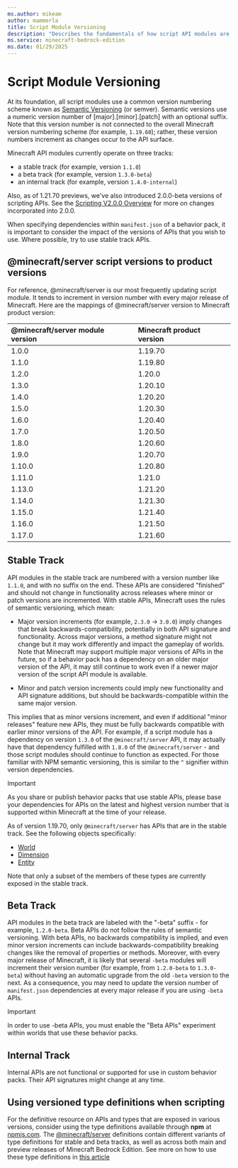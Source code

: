 ```yaml
---
ms.author: mikeam
author: mammerla
title: Script Module Versioning
description: "Describes the fundamentals of how script API modules are versioned"
ms.service: minecraft-bedrock-edition
ms.date: 01/29/2025
---
```

# Script Module Versioning

At its foundation, all script modules use a common version numbering scheme known as [Semantic Versioning](https://semver.org) (or semver). Semantic versions use a numeric version number of [major].[minor].[patch] with an optional suffix. Note that this version number is not connected to the overall Minecraft version numbering scheme (for example, `1.19.60`); rather, these version numbers increment as changes occur to the API surface.

Minecraft API modules currently operate on three tracks:

* a stable track (for example, version `1.1.0`)
* a beta track (for example, version `1.3.0-beta`)
* an internal track (for example, version `1.4.0-internal`)

Also, as of 1.21.70 previews, we've also introduced 2.0.0-beta versions of scripting APIs. See the [Scripting V2.0.0 Overview](./ScriptingV2.0.0Overview.md) for more on changes incorporated into 2.0.0.

When specifying dependencies within `manifest.json` of a behavior pack, it is important to consider the impact of the versions of APIs that you wish to use. Where possible, try to use stable track APIs.

## @minecraft/server script versions to product versions

For reference, @minecraft/server is our most frequently updating script module. It tends to increment
in version number with every major release of Minecraft. Here are the mappings of @minecraft/server version
to Minecraft product version:

| @minecraft/server module version | Minecraft product version |
|:-----------|:-----------|
| 1.0.0 | 1.19.70 |
| 1.1.0 | 1.19.80 |
| 1.2.0 | 1.20.0 |
| 1.3.0 | 1.20.10 |
| 1.4.0 | 1.20.20 |
| 1.5.0 | 1.20.30 |
| 1.6.0 | 1.20.40 |
| 1.7.0 | 1.20.50 |
| 1.8.0 | 1.20.60 |
| 1.9.0 | 1.20.70 |
| 1.10.0 | 1.20.80 |
| 1.11.0 | 1.21.0 |
| 1.13.0 | 1.21.20 |
| 1.14.0 | 1.21.30 |
| 1.15.0 | 1.21.40 |
| 1.16.0 | 1.21.50 |
| 1.17.0 | 1.21.60 |

## Stable Track

API modules in the stable track are numbered with a version number like `1.1.0`, and with no suffix on the end. These APIs are considered "finished" and should not change in functionality across releases where minor or patch versions are incremented. With stable APIs, Minecraft uses the rules of semantic versioning, which mean:

* Major version increments (for example, `2.3.0` -> `3.0.0`) imply changes that break backwards-compatibility, potentially in both API signature and functionality. Across major versions, a method signature might not change but it may work differently and impact the gameplay of worlds. Note that Minecraft may support multiple major versions of APIs in the future, so if a behavior pack has a dependency on an older major version of the API, it may still continue to work even if a newer major version of the script API module is available.

* Minor and patch version increments could imply new functionality and API signature additions, but should be backwards-compatible within the same major version.

This implies that as minor versions increment, and even if additional "minor releases" feature new APIs, they must be fully backwards compatible with earlier minor versions of the API. For example, if a script module has a dependency on version `1.3.0` of the `@minecraft/server` API, it may actually have that dependency fulfilled with `1.8.0` of the `@minecraft/server` - and those script modules should continue to function as expected. For those familiar with NPM semantic versioning, this is similar to the `^` signifier within version dependencies.

> [!IMPORTANT]
> As you share or publish behavior packs that use stable APIs, please base your dependencies for APIs on the latest and highest version number that is supported within Minecraft at the time of your release.

As of version 1.19.70, only `@minecraft/server` has APIs that are in the stable track. See the following objects specifically:

* [World](../ScriptAPI/minecraft/server/World.md)
* [Dimension](../ScriptAPI/minecraft/server/Dimension.md)
* [Entity](../ScriptAPI/minecraft/server/Entity.md)

Note that only a subset of the members of these types are currently exposed in the stable track.

## Beta Track

API modules in the beta track are labeled with the "-beta" suffix - for example, `1.2.0-beta`. Beta APIs do not follow the rules of semantic versioning. With beta APIs, no backwards compatibility is implied, and even minor version increments can include backwards-compatibility breaking changes like the removal of properties or methods. Moreover, with every major release of Minecraft, it is likely that several `-beta` modules will increment their version number (for example, from `1.2.0-beta` to `1.3.0-beta`) without having an automatic upgrade from the old `-beta` version to the next. As a consequence, you may need to update the version number of `manifest.json` dependencies at every major release if you are using `-beta` APIs.

> [!IMPORTANT]
> In order to use -beta APIs, you must enable the "Beta APIs" experiment within worlds that use these behavior packs.

## Internal Track

Internal APIs are not functional or supported for use in custom behavior packs. Their API signatures might change at any time.

## Using versioned type definitions when scripting

For the definitive resource on APIs and types that are exposed in various versions, consider using the type definitions available through **npm** at [npmjs.com](https://npmjs.com). The [@minecraft/server](https://www.npmjs.com/package/@minecraft/server) definitions contain different variants of type definitions for stable and beta tracks, as well as across both main and preview releases of Minecraft Bedrock Edition. See more on how to use these type definitions in [this article](ScriptDeveloperTools.md)
